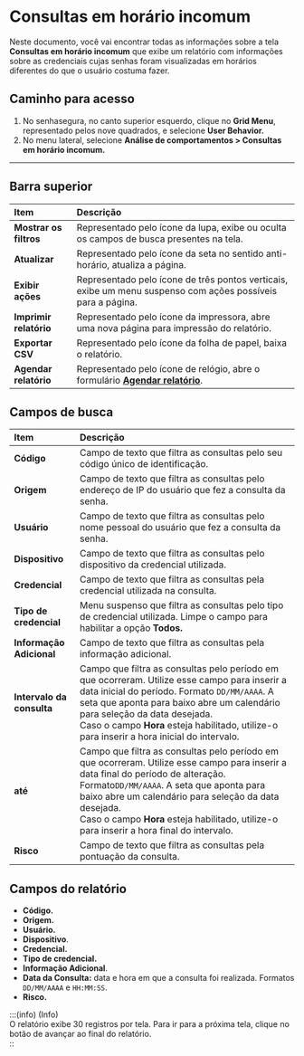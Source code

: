 # Consultas em horário incomum

Neste documento, você vai encontrar todas as informações sobre a tela **Consultas em horário incomum** que exibe um relatório com informações sobre as credenciais cujas senhas foram visualizadas em horários diferentes do que o usuário costuma fazer.

## **Caminho para acesso**

1. No senhasegura, no canto superior esquerdo, clique no **Grid Menu**, representado pelos nove quadrados, e selecione **User Behavior.**  
2. No menu lateral, selecione **Análise de comportamentos > Consultas em horário incomum.**

***

## **Barra superior**

| Item | Descrição |
| :---- | :---- |
| **Mostrar os filtros** | Representado pelo ícone da lupa, exibe ou oculta os campos de busca presentes na tela. |
| **Atualizar** | Representado pelo ícone da seta no sentido anti-horário, atualiza a página. |
| **Exibir ações** | Representado pelo ícone de três pontos verticais, exibe um menu suspenso com ações possíveis para a página. |
| **Imprimir relatório** | Representado pelo ícone da impressora, abre uma nova página para impressão do relatório. |
| **Exportar CSV** | Representado pelo ícone da folha de papel, baixa o relatório. |
| **Agendar relatório** | Representado pelo ícone de relógio, abre o formulário [**Agendar relatório**](https://docs.senhasegura.io/v3-32/docs/pt/general-information-how-to-issue-download-and-schedule-device-reports). |

## **Campos de busca**

| Item | Descrição |
| :---- | :---- |
| **Código** | Campo de texto que filtra as consultas pelo seu código único de identificação. |
| **Origem** | Campo de texto que filtra as consultas pelo endereço de IP do usuário que fez a consulta da senha. |
| **Usuário** | Campo de texto que filtra as consultas pelo nome pessoal do usuário que fez a consulta da senha. |
| **Dispositivo** | Campo de texto que filtra as consultas pelo dispositivo da credencial utilizada. |
| **Credencial** | Campo de texto que filtra as consultas pela credencial utilizada na consulta. |
| **Tipo de credencial** | Menu suspenso que filtra as consultas pelo tipo de credencial utilizada. Limpe o campo para habilitar a opção **Todos.** |
| **Informação Adicional** | Campo de texto que filtra as consultas pela informação adicional. |
| **Intervalo da consulta** | Campo que filtra as consultas pelo período em que ocorreram. Utilize esse campo para inserir a data inicial do período. Formato `DD/MM/AAAA`. A seta que aponta para baixo abre um calendário para seleção da data desejada. <br>Caso o campo **Hora** esteja habilitado, utilize-o para inserir a hora inicial do intervalo. |
| **até** | Campo que filtra as consultas pelo período em que ocorreram. Utilize esse campo para inserir a data final do período de alteração. Formato`DD/MM/AAAA`. A seta que aponta para baixo abre um calendário para seleção da data desejada. <br>Caso o campo **Hora** esteja habilitado, utilize-o para inserir a hora final do intervalo. |
| **Risco** | Campo de texto que filtra as consultas pela pontuação da consulta.  |

## **Campos do relatório**

* **Código.**  
* **Origem.**  
* **Usuário.**  
* **Dispositivo**.  
* **Credencial.**  
* **Tipo de credencial.**  
* **Informação Adicional**.  
* **Data da Consulta:** data e hora em que a consulta foi realizada. Formatos `DD/MM/AAAA` e `HH:MM:SS`.  
* **Risco.**


  
:::(info) (Info)  
O relatório exibe 30 registros por tela. Para ir para a próxima tela, clique no botão de avançar ao final do relatório.  
::